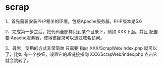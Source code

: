 # scrap

1、首先需要安装PHP相关的环境，包括Apache服务器。PHP版本是5.6

2、完成第一步之后，把代码全部拷贝到某个目录下，例如 XXX下面。并且 配置要 Apache服务器，使得该目录可以通过域名访问。

3、最后，使用的方式非常简单 只需要 指向 XXX/ScrapWeb/index.php 就可以了，比如 有一个按钮，设置它的超链接指向 XXX/ScrapWeb/index.php 点击它就会跳转了。

